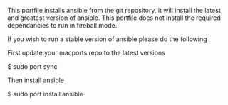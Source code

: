 This portfile installs ansible from the git repository, it will install the
latest and greatest version of ansible. This portfile does not install the
required dependancies to run in fireball mode.

If you wish to run a stable version of ansible please do the following

First update your macports repo to the latest versions

  $ sudo port sync

Then install ansible

  $ sudo port install ansible

